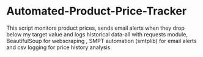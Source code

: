 # Automated-Product-Price-Tracker
This script monitors product prices, sends email alerts when they drop below my target value and logs historical data-all with requests module, BeautifulSoup for webscraping , SMPT automation (smtplib) for email alerts and csv logging for price history analysis.  

